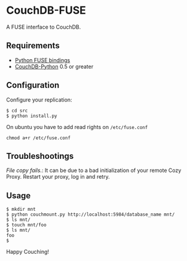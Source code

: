 CouchDB-FUSE
============

A FUSE interface to CouchDB. 


Requirements
------------

 * [Python FUSE bindings](http://fuse.sourceforge.net/)
 * [CouchDB-Python](http://code.google.com/p/couchdb-python/) 0.5 or greater

Configuration
-----

Configure your replication:

    $ cd src
    $ python install.py

On ubuntu you have to add read rights on `/etc/fuse.conf`

    chmod a+r /etc/fuse.conf


Troubleshootings
-----

*File copy fails.*: It can be due to a bad initialization of your remote Cozy
Proxy. Restart your proxy, log in and retry.

Usage
-----

    $ mkdir mnt
    $ python couchmount.py http://localhost:5984/database_name mnt/
    $ ls mnt/
    $ touch mnt/foo
    $ ls mnt/
    foo
    $ 

Happy Couching!
